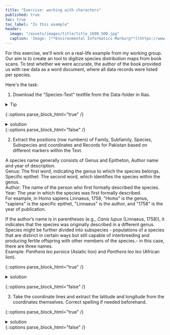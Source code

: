 ```yaml
---
title: "Exercise: working with characters"
published: true
toc: true
toc_label: "In this example"
header:
  image: "/assets/images/title/title_1600_500.jpg"
  caption: 'Image: [**Environmental Informatics Marburg**](https://www.uni-marburg.de/en/fb19/disciplines/physisch/environmentalinformatics)'
---
```


For this exercise, we'll work on a real-life example from my working group. Our aim is to create an tool to digitize species distribution maps from book scans. 
To test whether we were accurate, the author of the book provided us with raw data as a word document, where all data records were listed per species.

Here's the task:

1) Download the "Species-Text" textfile from the Data-folder in Ilias.

 <details>
   <summary>Tip </summary>
     be aware of the UTF-8 encoding!
  </details>

{::options parse_block_html="true" /}
<details><summary markdown="span">solution</summary>
     rawtext <- read.delim("Butterflies of Pakistan - all species.txt", sep="\t", header=FALSE, encoding = "UTF-8")
     # note, that this reads in the data as a dataframe with one column - we need to refer in the following functions to that column by saying rawtext[1,]
</details>
{::options parse_block_html="false" /}

2) Extract the positions (row numbers) of Family, Subfamily, Species, Subspecies and coordinates and Records for Pakistan based on different markers within the Text. 

A species name generally consists of Genus and Epitheton, Author name and year of description.  
Genus: The first word, indicating the genus to which the species belongs.  
Specific epithet: The second word, which identifies the species within the genus.  
Author: The name of the person who first formally described the species.  
Year: The year in which the species was first formally described.  
For example, in Homo sapiens Linnaeus, 1758, "Homo" is the genus, "sapiens" is the specific epithet, "Linnaeus" is the author, and "1758" is the year of publication.

If the author’s name is in parentheses (e.g., *Canis lupus* (Linnaeus, 1758)), it indicates that the species was originally described in a different genus.  
Species might be further divided into subspecies - populations of a species that are distinct in certain ways but still capable of interbreeding and producing fertile offspring with other members of the species.- in this case, there are three names.  
Example: *Panthera leo persica* (Asiatic lion) and *Panthera leo leo* (African lion).

{::options parse_block_html="true" /}

<details><summary markdown="span">solution</summary>
    pos.Family <- grep("^FAMILY", rawtext[,1]) # positions of the Family are marked with family. Use grep to return those positions
    pos.Subfamily <- grep("^Subfamily", rawtext[,1]) #same as above for subfamily
    pos.Family%in%pos.Subfamily # just to be sure, we can check whether our grep-function was too unspecific
    pos.Subfamily%in%pos.Family # in both cases, there is no TRUE shown (TRUE: this position is found in (=%in%) the other positions)
    # #for species, we could for example check all the lines with 4 digits, as indicated by d{4}
    pos.Species <- grep(""\\d{4}", rawtext[,1]) 
    # however, if we check what text is actually chosen, we see, that there are also other levels (subspecies, subfamily):
    rawtext[pos.species.all,1]
    # it seems as if we'd need to refine it.
    # there must be two words (\\w+ \\w+) at the beginning (^)
    # then, there are two options (... | ...)
    # Option one: there are 4 digits somewhere inside a parentheses  \\(.*\\d{4}\\)
    # Option two: sometimes, the author is not inside parantheses. Then, there must be a word (the authors name) followed by a "," and 4 digits \\w+, \\d{4}.
    # This is at the end ($)
    pos.Species <- grep("^\\w+ \\w+( \\(.*\\d{4}\\)| \\w+, \\d{4})$", rawtext[,1])
    # This removes subspecies, but subfamily may still be included. Let's remove those:
    pos.Species <- pos.Species[!pos.Species%in%c(pos.Family,pos.Subfamily)]
    # For subspecies, it's the same, only one word more:
    pos.subspecies <- grep("^\\w+ \\w+ \\w+( \\(.*\\d{4}\\)| \\w+, \\d{4})$", rawtext[,1])

    #coordinates are simpler, just search for the degree sign:
    pos.coordinates <- grep("°", rawtext[,1])       #degree sign
</details>


{::options parse_block_html="false" /}




3) Take the coordinate lines and extract the latitude and longitude from the coordinates themselves.
Correct spelling if needed beforehand.

{::options parse_block_html="true" /}
<details><summary markdown="span">solution</summary>
    latitude <- sub(".*?(\\d+° \\d+ [NS]).*", "\\1", rawtext[pos.coordinates,1])
    longitude <- sub(".*?(\\d+° \\d+ [NS]), (\\d+° \\d+ [EW]).*", "\\2", text)
</details>
{::options parse_block_html="false" /}